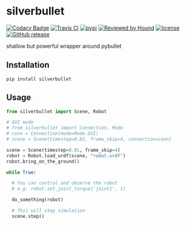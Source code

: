 # silverbullet

[![Codacy Badge](https://api.codacy.com/project/badge/Grade/c9b3d97530be4717bd5dc3c4409bc545)](https://app.codacy.com/app/coord-e/silverbullet?utm_source=github.com&utm_medium=referral&utm_content=MonoMotion/silverbullet&utm_campaign=Badge_Grade_Dashboard)
[![Travis CI](https://img.shields.io/travis/MonoMotion/silverbullet.svg?style=flat-square)](https://travis-ci.org/MonoMotion/silverbullet)
[![pypi](https://img.shields.io/pypi/v/silverbullet.svg)](https://pypi.org/project/silverbullet/)
[![Reviewed by Hound](https://img.shields.io/badge/Reviewed_by-Hound-8E64B0.svg?style=flat-square)](https://houndci.com)
[![license](https://img.shields.io/github/license/MonoMotion/silverbullet.svg?style=flat-square)](LICENSE)
[![GitHub release](https://img.shields.io/github/release/MonoMotion/silverbullet.svg?style=flat-square)](https://github.com/MonoMotion/silverbullet/releases)

shallow but powerful wrapper around pybullet

## Installation

```shell
pip install silverbullet
```

## Usage

```python
from silverbullet import Scene, Robot

# GUI mode
# from silverbullet import Connection, Mode
# conn = Connection(mode=Mode.GUI)
# scene = Scene(timestep=0.01, frame_skip=4, connection=conn)

scene = Scene(timestep=0.01, frame_skip=4)
robot = Robot.load_urdf(scene, "robot.urdf")
robot.bring_on_the_ground()

while True:

  # You can control and observe the robot
  # e.g. robot.set_joint_torque('joint1', 1)

  do_something(robot)

  # This will step simulation
  scene.step()
```
